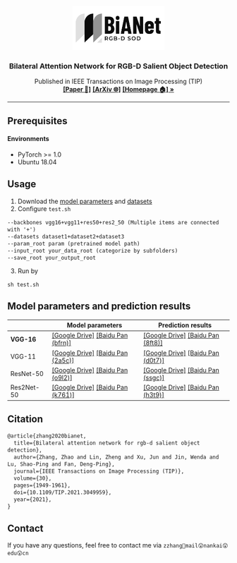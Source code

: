 <!-- PROJECT LOGO -->
<br />
<p align="center">
  <a href="https://arxiv.org/abs/2004.14582">
    <img src="imgs/BiANet_logo.png" alt="Logo" width="210" height="100">
  </a>

  <h3 align="center">Bilateral Attention Network for RGB-D Salient Object Detection</h3>
  <p align="center">
    Published in IEEE Transactions on Image Processing (TIP)
    <br />
    <a href="https://ieeexplore.ieee.org/document/9321705?source=authoralert"><strong> [Paper 📄]</strong></a>
    <a href="https://arxiv.org/abs/2004.14582"><strong> [ArXiv 🌐]</strong></a>
    <!-- <a href="https://arxiv.org/abs/2004.14582"><strong> [中译版 🐼]</strong></a> -->
    <a href="http://zhaozhang.net"><strong> [Homepage 🏠] »</strong></a>
    <br />
  </p>
</p>

***
<!-- The official repo of the paper
[Bilateral Attention Network for RGB-D Salient Object Detection](https://ieeexplore.ieee.org/document/9321705?source=authoralert) -->


## Prerequisites
#### Environments
* PyTorch >= 1.0
* Ubuntu 18.04


<!-- USAGE EXAMPLES -->
## Usage
1. Download the [model parameters](#download) and [datasets](http://dpfan.net/d3netbenchmark/)
2. Configure  `test.sh`

``` 
--backbones vgg16+vgg11+res50+res2_50 (Multiple items are connected with '+')
--datasets dataset1+dataset2+dataset3
--param_root param (pretrained model path)
--input_root your_data_root (categorize by subfolders)
--save_root your_output_root
```

3. Run by
```
sh test.sh
```
## <span id="download">Model parameters and prediction results <span>
|   | Model parameters |  Prediction results |
|  ----  | ----  | ----  |
|  **VGG-16**  | [[Google Drive]](https://drive.google.com/file/d/1yfE2-4GH-QJo5JvvJbKRwXgzaRQ5e8h_/view?usp=sharing) [[Baidu Pan (bfrn)]](https://pan.baidu.com/s/1gXkDYUU0wxzM2EjyBoO6Yg) | [[Google Drive]](https://drive.google.com/file/d/1JoDT4O2gtoaiafWky1T8nNcPxbGGeaz8/view?usp=sharing) [[Baidu Pan (8ft8)]](https://pan.baidu.com/s/1J0JgFqqUCW-CM5EbkDUgyw) |
|  VGG-11  | [[Google Drive]](https://drive.google.com/file/d/1TdTvZmPIbPfaX_BYI7dNTUoMI7IVXvFe/view?usp=sharing) [[Baidu Pan (2a5c)]](https://pan.baidu.com/s/1Usr-SNCPZADyISaIXPEZxA) | [[Google Drive]](https://drive.google.com/file/d/14aP1634QFjc0wQu8Unjme0lsmaJtlnFp/view?usp=sharing) [[Baidu Pan (d0t7)]](https://pan.baidu.com/s/1U-7hkmvfN8Pjj0pnC8VLGQ) |
|  ResNet-50  | [[Google Drive]](https://drive.google.com/file/d/13vHFAR44v2bojEJppoB058QV0Vc9-Tm7/view?usp=sharing) [[Baidu Pan (o9l2)]](https://pan.baidu.com/s/1m0p7IN4GB2BWCcoj6kM_lw) | [[Google Drive]](https://drive.google.com/file/d/1E9kNo8PIZ4tbeoluQ0cJctFRKtffM_IY/view?usp=sharing) [[Baidu Pan (ssgc)]](https://pan.baidu.com/s/1cAnx70hZ5tLWEMmZXRlvVQ) |
|  Res2Net-50  | [[Google Drive]](https://drive.google.com/file/d/1DppyXLs_toFi6bM5ZbGWip35BxLGfw4y/view?usp=sharing) [[Baidu Pan (k761)]](https://pan.baidu.com/s/1ycs9SI5bmIKBUbcNsrR7qQ) | [[Google Drive]](https://drive.google.com/file/d/1at-K6DfKNP2Gnao9f0v9agmzADkgt0Ik/view?usp=sharing) [[Baidu Pan (h3t9)]](https://pan.baidu.com/s/1YHVrDEl1-dCHgS2Fuc1Qzw) |

## Citation
```
@article{zhang2020bianet,
  title={Bilateral attention network for rgb-d salient object detection},
  author={Zhang, Zhao and Lin, Zheng and Xu, Jun and Jin, Wenda and Lu, Shao-Ping and Fan, Deng-Ping},
  journal={IEEE Transactions on Image Processing (TIP)},
  volume={30},
  pages={1949-1961},
  doi={10.1109/TIP.2021.3049959},
  year={2021},
}
```

## Contact
If you have any questions, feel free to contact me via `zzhang🥳mail😲nankai😲edu😲cn`
